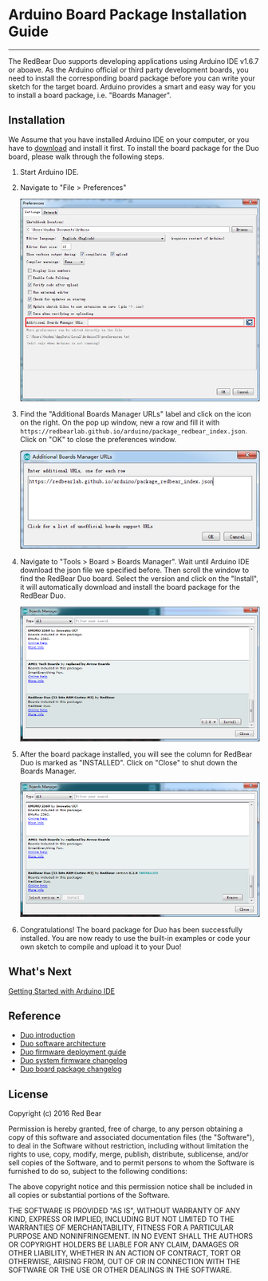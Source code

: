 # Arduino Board Package Installation Guide
---

The RedBear Duo supports developing applications using Arduino IDE v1.6.7 or aboave. As the Arduino official or third party development boards, you need to install the corresponding board package before you can write your sketch for the target board. Arduino provides a smart and easy way for you to install a board package, i.e. "Boards Manager". 


## Installation

We Assume that you have installed Arduino IDE on your computer, or you have to [download](https://www.arduino.cc/en/Main/Software) and install it first. To install the board package for the Duo board, please walk through the following steps.

1. Start Arduino IDE.

2. Navigate to "File > Preferences"

    ![image](images/Arduino_Preferences.png) 

3. Find the "Additional Boards Manager URLs" label and click on the icon on the right. On the pop up window, new a row and fill it with `https://redbearlab.github.io/arduino/package_redbear_index.json`. Click on "OK" to close the preferences window.

    ![image](images/Add_Board_URL.png) 

4. Navigate to "Tools > Board > Boards Manager". Wait until Arduino IDE download the json file we specified before. Then scroll the window to find the RedBear Duo board. Select the version and click on the "Install", it will automatically download and install the board package for the RedBear Duo.

    ![image](images/Boards_Manager.png) 

5. After the board package installed, you will see the column for RedBear Duo is marked as "INSTALLED". Click on "Close" to shut down the Boards Manager.

    ![image](images/Board_Installed.png) 

6. Congratulations! The board package for Duo has been successfully installed. You are now ready to use the built-in examples or code your own sketch to compile and upload it to your Duo!



## What's Next

[Getting Started with Arduino IDE](duo_getting_started_with_arduino.md)


## Reference

* [Duo introduction](duo_introduction.md)
* [Duo software architecture](duo_software_architecture_introduction.md)
* [Duo firmware deployment guide](duo_firmware_deployment_guide.md)
* [Duo system firmware changelog](duo_system_firmware_changelog.md)
* [Duo board package changelog](duo_arduino_board_package_changelog.md)


## License

Copyright (c) 2016 Red Bear

Permission is hereby granted, free of charge, to any person obtaining a copy of this software and associated documentation files (the "Software"), to deal in the Software without restriction, including without limitation the rights to use, copy, modify, merge, publish, distribute, sublicense, and/or sell copies of the Software, and to permit persons to whom the Software is furnished to do so, subject to the following conditions:

The above copyright notice and this permission notice shall be included in all copies or substantial portions of the Software.

THE SOFTWARE IS PROVIDED "AS IS", WITHOUT WARRANTY OF ANY KIND, EXPRESS OR IMPLIED, INCLUDING BUT NOT LIMITED TO THE WARRANTIES OF MERCHANTABILITY, FITNESS FOR A PARTICULAR PURPOSE AND NONINFRINGEMENT. IN NO EVENT SHALL THE AUTHORS OR COPYRIGHT HOLDERS BE LIABLE FOR ANY CLAIM, DAMAGES OR OTHER LIABILITY, WHETHER IN AN ACTION OF CONTRACT, TORT OR OTHERWISE, ARISING FROM, OUT OF OR IN CONNECTION WITH THE SOFTWARE OR THE USE OR OTHER DEALINGS IN THE SOFTWARE.